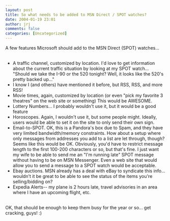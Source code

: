 ```yaml
---
layout: post
title: So what needs to be added to MSN Direct / SPOT watches?
date: 2004-01-19 23:01
author: jrj
comments: false
categories: [Uncategorized]
---
```

A few features Microsoft should add to the MSN Direct (SPOT) watches...
<br /><ul>
<br /><li>A traffic channel, customized by location. I'd love to get information about the current traffic situation by looking at my SPOT watch... "Should we take the I-90 or the 520 tonight? Well, it looks like the 520's pretty backed up..."
<br /></li><li>I know I (and others) have mentioned it before, but RSS, RSS, and more RSS!
<br /></li><li>Movie times, again, customized by location (or even "pick my favorite 3 theatres" on the web site or something) This would be AWESOME.
<br /></li><li>Lottery Numbers... I probably wouldn't use it, but it would be a good feature
<br /></li><li>Horoscopes. Again, I wouldn't use it, but some people might. Ideally, users would be able to set it on the site to only send their own sign.
<br /></li><li>Email-to-SPOT. OK, this is a Pandora's box due to Spam, and they have very limited bandwidth/memory constraints. How about a setup where only messages from addresses you add to a list are let through, though? Seems like this would be OK. Obviously, you'd have to restrict message length to the first 100-200 characters or so, but that's fine. I just want my wife to be able to send me an "I'm running late" SPOT message without having to be on MSN Messenger. Even a web site that would allow you to send a message to a SPOT watch would be acceptable.
<br /></li><li>Ebay auctions. MSN already has a deal with eBay to syndicate this info... wouldn't it be great to be able to see the status of the items you're selling/bidding on?
<br /></li><li>Expedia Alerts-- my plane is 2 hours late, travel advisories in an area where I have an upcoming flight, etc.
<br /></li></ul>
<br />OK, that should be enough to keep them busy for the year or so... get cracking, guys!  :)
